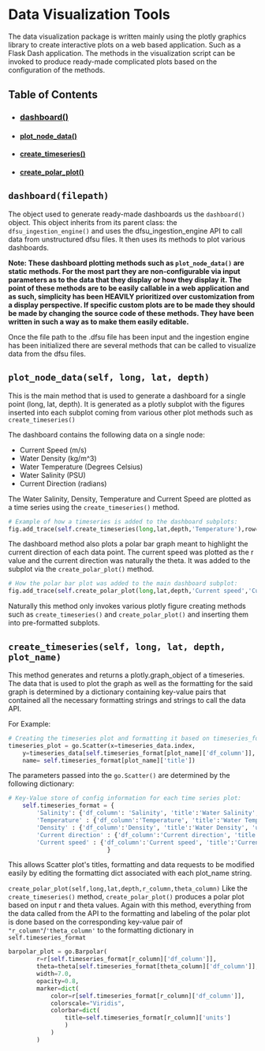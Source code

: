 # Data Visualization Tools
The data visualization package is written mainly using the plotly graphics library to create interactive plots on a web based application. Such as a Flask Dash application. The methods in the visualization script can be invoked to produce ready-made complicated plots based on the configuration of the methods.

## Table of Contents
* ### [dashboard()](https://github.com/MatthewTe/dfsu_visualization_pipeline/blob/master/docs/Dfsu%20file%20visualization.md#dashboardfilepath)
* #### [plot_node_data()](https://github.com/MatthewTe/dfsu_visualization_pipeline/blob/master/docs/Dfsu%20file%20visualization.md#plot_node_dataself-long-lat-depth)
* #### [create_timeseries()](https://github.com/MatthewTe/dfsu_visualization_pipeline/blob/master/docs/Dfsu%20file%20visualization.md#create_timeseriesself-long-lat-depth-plot_name)
* #### [create_polar_plot()](placeholder)

## `dashboard(filepath)`
The object used to generate ready-made dashboards us the `dashboard()` object. This object inherits from its parent class: the `dfsu_ingestion_engine()` and uses the dfsu_ingestion_engine API to call data from unstructured dfsu files. It then uses its methods to plot various dashboards.

**Note: These dashboard plotting methods such as `plot_node_data()` are static methods. For the most part they are non-configurable via input parameters as to the data that they display or how they display it. The point of these methods are to be easily callable in a web application and as such, simplicity has been HEAVILY prioritized over customization from a display perspective. If specific custom plots are to be made they should be made by changing the source code of these methods. They have been written in such a way as to make them easily editable.**

Once the file path to the .dfsu file has been input and the ingestion engine has been initialized there are several methods that can be called to visualize data from the dfsu files.

## `plot_node_data(self, long, lat, depth)`
This is the main method that is used to generate a dashboard for a single point (long, lat, depth). It is generated as a plotly subplot with the figures inserted into each subplot coming from various other plot methods such as `create_timeseries()`

The dashboard contains the following data on a single node:
- Current Speed (m/s)
- Water Density (kg/m^3)
- Water Temperature (Degrees Celsius)
- Water Salinity (PSU)
- Current Direction (radians)

The Water Salinity, Density, Temperature and Current Speed are plotted as a time series using the `create_timeseries()` method.
```python
# Example of how a timeseries is added to the dashboard subplots:
fig.add_trace(self.create_timeseries(long,lat,depth,'Temperature'),row=2,col=1)
```
The dashboard method also plots a polar bar graph meant to highlight the current direction of each data point. The current speed was plotted as the r value and the current direction was naturally the theta. It was added to the subplot via the `create_polar_plot()` method.
```python
# How the polar bar plot was added to the main dashboard subplot:
fig.add_trace(self.create_polar_plot(long,lat,depth,'Current speed','Current direction',row=1, col=2))
```
Naturally this method only invokes various plotly figure creating methods such as `create_timeseries()` and `create_polar_plot()` and inserting them into pre-formatted subplots.

## `create_timeseries(self, long, lat, depth, plot_name)`
This method generates and returns a plotly.graph_object of a timeseries. The data that is used to plot the graph as well as the formatting for the said graph is determined by a dictionary containing key-value pairs that contained all the necessary formatting strings and strings to call the data API.

For Example:
```python
# Creating the timeseries plot and formatting it based on timeseries_format:
timeseries_plot = go.Scatter(x=timeseries_data.index,
    y=timeseries_data[self.timeseries_format[plot_name]['df_column']],
    name= self.timeseries_format[plot_name]['title'])
```
The parameters passed into the `go.Scatter()` are determined by the following dictionary:
```python
# Key-Value store of config information for each time series plot:
    self.timeseries_format = {
        'Salinity': {'df_column': 'Salinity', 'title':'Water Salinity','units':'PSU'},
        'Temperature' : {'df_column':'Temperature', 'title':'Water Temperature', 'units':'Degrees Celsius'},
        'Density' : {'df_column':'Density', 'title':'Water Density', 'units':'kg/m^3'},
        'Current direction' : {'df_column':'Current direction', 'title':'Current Direction', 'units':'Radians'},
        'Current speed' : {'df_column':'Current speed', 'title':'Current Speed', 'units': 'm/s'},
                            }
```
This allows Scatter plot's titles, formatting and data requests to be modified easily by editing the formatting dict associated with each plot_name string.

`create_polar_plot(self,long,lat,depth,r_column,theta_column)`
Like the `create_timeseries()` method, `create_polar_plot()` produces a polar plot based on input r and theta values. Again with this method, everything from the data called from the API to the formatting and labeling of the polar plot is done based on the corresponding key-value pair of `"r_column"`/`'theta_column'` to the formatting dictionary in `self.timeseries_format`
```python
barpolar_plot = go.Barpolar(
        r=r[self.timeseries_format[r_column]['df_column']],
        theta=theta[self.timeseries_format[theta_column]['df_column']],
        width=7.0,
        opacity=0.8,
        marker=dict(
            color=r[self.timeseries_format[r_column]['df_column']],
            colorscale="Viridis",
            colorbar=dict(
                title=self.timeseries_format[r_column]['units']
                )
            )
        )
```
